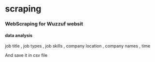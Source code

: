 # scraping
<h3> WebScraping for Wuzzuf websit </h3>
<h4> data analysis </h4>
<p> job title , job types , job skills ,  company location ,  company names , time </p>
 <p> And save it in csv file </p>
  
